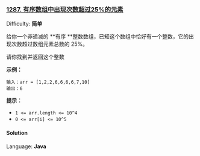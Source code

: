 ### [1287\. 有序数组中出现次数超过25%的元素](https://leetcode-cn.com/problems/element-appearing-more-than-25-in-sorted-array/)

Difficulty: **简单**


给你一个非递减的 **有序 **整数数组，已知这个数组中恰好有一个整数，它的出现次数超过数组元素总数的 25%。

请你找到并返回这个整数

**示例：**

```
输入：arr = [1,2,2,6,6,6,6,7,10]
输出：6
```

**提示：**

*   `1 <= arr.length <= 10^4`
*   `0 <= arr[i] <= 10^5`


#### Solution

Language: **Java**

```java
​
```